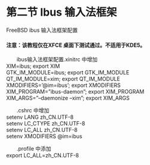 # 第二节 Ibus 输入法框架

FreeBSD ibus 输入法框架配置

#### 注意：该教程仅在XFCE 桌面下测试通过。不适用于KDE5。

　　ibus输入法框架配置.xinitrc 中增加\
XIM=ibus; export XIM\
GTK\_IM\_MODULE=ibus; export GTK\_IM\_MODULE\
QT\_IM\_MODULE=xim; export QT\_IM\_MODULE\
XMODIFIERS=’@im=ibus’; export XMODIFIERS\
XIM\_PROGRAM=”ibus-daemon”; export XIM\_PROGRAM\
XIM\_ARGS=”–daemonize –xim”; export XIM\_ARGS

　　.cshrc 中增加\
setenv LANG zh\_CN.UTF-8\
setenv LC\_CTYPE zh\_CN.UTF-8\
setenv LC\_ALL zh\_CN.UTF-8\
setenv XMODIFIERS @im=ibus

　　.profile 中添加\
export LC\_ALL=zh\_CN.UTF-8
